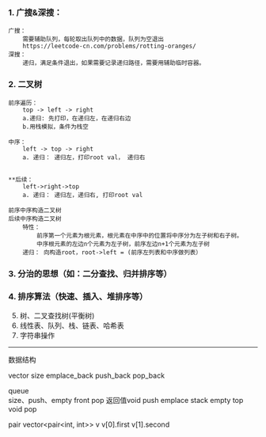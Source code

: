 
### 1. 广搜&深搜：
	广搜：
		需要辅助队列，每轮取出队列中的数据，队列为空退出
		https://leetcode-cn.com/problems/rotting-oranges/
	深搜：
		递归，满足条件退出，如果需要记录递归路径，需要用辅助临时容器。
	
### 2. 二叉树
	前序遍历：
		top -> left -> right
		a.递归: 先打印，在递归左，在递归右边
		b.用栈模拟，条件为栈空
		
	中序：
		left -> top -> right
		a. 递归： 递归左，打印root val， 递归右
		
		
	**后续： 
		left->right->top
		a. 递归： 递归左，递归右, 打印root val
	
	前序中序构造二叉树
	后续中序构造二叉树
		特性： 
			前序第一个元素为根元素，根元素在中序中的位置将中序分为左子树和右子树。
			中序根元素的左边n个元素为左子树，前序左边n+1个元素为左子树
		递归： 向构造root，root->left = (前序左列表和中序做列表）
		
### 3. 分治的思想（如：二分查找、归并排序等）
### 4. 排序算法（快速、插入、堆排序等）
5. 树、二叉查找树(平衡树)
6. 线性表、队列、栈、链表、哈希表
7. 字符串操作

	
	
--- 
数据结构

vector
	size
	emplace_back
	push_back
	pop_back
	
queue	
	size、push、empty
	front 
	pop 返回值void
	push emplace
stack
	empty
	top
	void pop
	
pair
	vector<pair<int, int>> v
	v[0].first
	v[1].second
